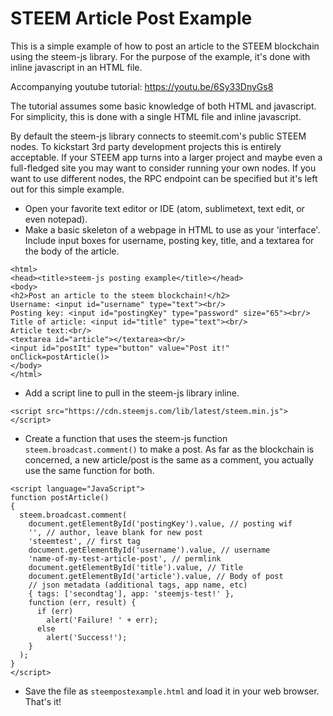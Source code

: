 # STEEM Article Post Example

This is a simple example of how to post an article to the STEEM blockchain using the steem-js library. For the purpose of the example, it's done with inline javascript in an HTML file.

Accompanying youtube tutorial: https://youtu.be/6Sy33DnyGs8

The tutorial assumes some basic knowledge of both HTML and javascript. For simplicity, this is done with a single HTML file and inline javascript.

By default the steem-js library connects to steemit.com's public STEEM nodes. To kickstart 3rd party development projects this is entirely acceptable. If your STEEM app turns into a larger project and maybe even a full-fledged site you may want to consider running your own nodes. If you want to use different nodes, the RPC endpoint can be specified but it's left out for this simple example.

* Open your favorite text editor or IDE (atom, sublimetext, text edit, or even notepad).
* Make a basic skeleton of a webpage in HTML to use as your 'interface'. Include input boxes for username, posting key, title, and a textarea for the body of the article.
```
<html>
<head><title>steem-js posting example</title></head>
<body>
<h2>Post an article to the steem blockchain!</h2>
Username: <input id="username" type="text"><br/>
Posting key: <input id="postingKey" type="password" size="65"><br/>
Title of article: <input id="title" type="text"><br/>
Article text:<br/>
<textarea id="article"></textarea><br/>
<input id="postIt" type="button" value="Post it!" onClick=postArticle()>
</body>
</html>
```
* Add a script line to pull in the steem-js library inline.
```
<script src="https://cdn.steemjs.com/lib/latest/steem.min.js"></script>
```
* Create a function that uses the steem-js function `steem.broadcast.comment()` to make a post. As far as the blockchain is concerned, a new article/post is the same as a comment, you actually use the same function for both.
```
<script language="JavaScript">
function postArticle()
{
  steem.broadcast.comment(
    document.getElementById('postingKey').value, // posting wif
    '', // author, leave blank for new post
    'steemtest', // first tag
    document.getElementById('username').value, // username
    'name-of-my-test-article-post', // permlink
    document.getElementById('title').value, // Title
    document.getElementById('article').value, // Body of post
    // json metadata (additional tags, app name, etc)
    { tags: ['secondtag'], app: 'steemjs-test!' },
    function (err, result) {
      if (err)
        alert('Failure! ' + err);
      else
        alert('Success!');
    }
  );
}
</script>
```
* Save the file as `steempostexample.html` and load it in your web browser. That's it!

